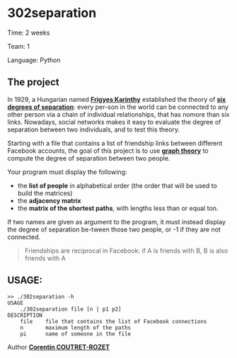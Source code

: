 302separation
===

Time:       2 weeks

Team:       1

Language:   Python


The project
----
In 1929, a Hungarian named [**Frigyes Karinthy**](https://en.wikipedia.org/wiki/Frigyes_Karinthy) established the theory of [**six degrees of separation**](https://en.wikipedia.org/wiki/Six_degrees_of_separation): every per-son in the world can be connected to any other person via a chain of individual relationships, that has nomore than six links. Nowadays, social networks makes it easy to evaluate the degree of separation between two individuals, and to test this theory.

Starting with a file that contains a list of friendship links between different Facebook accounts, the goal of this project is to use [**graph theory**](https://en.wikipedia.org/wiki/Graph_theory) to compute the degree of separation between two people.


Your program must display the following:
* the **list of people** in alphabetical order (the order that will be used to build the matrices)
* the **adjacency matrix**
* the **matrix of the shortest paths**, with lengths less than or equal ton.

If two names are given as argument to the program, it must instead display the degree of separation be-tween those two people, or -1 if they are not connected.

> Friendships are reciprocal in Facebook: if A is friends with B, B is also friends with A


## USAGE:

```
>> ./302separation -h
USAGE
    ./302separation file [n | p1 p2]
DESCRIPTION
    file    file that contains the list of Facebook connections
    n       maximum length of the paths
    pi      name of someone in the file
```

Author [**Corentin COUTRET-ROZET**](https://github.com/sheiiva)